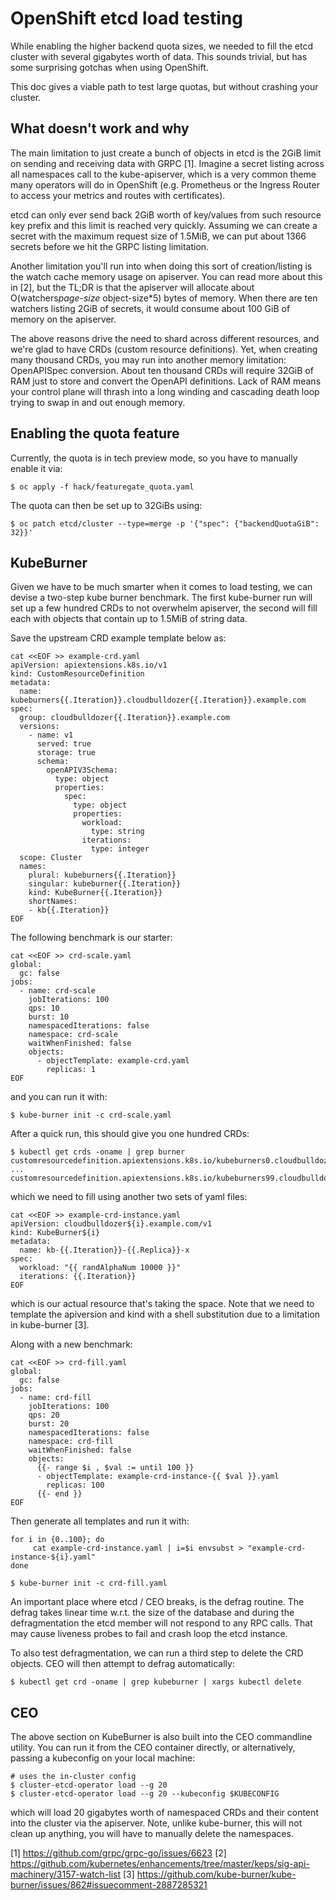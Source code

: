 # OpenShift etcd load testing

While enabling the higher backend quota sizes, we needed to fill the etcd cluster with several gigabytes worth of data.
This sounds trivial, but has some surprising gotchas when using OpenShift.

This doc gives a viable path to test large quotas, but without crashing your cluster.

## What doesn't work and why

The main limitation to just create a bunch of objects in etcd is the 2GiB limit on sending and receiving data with
GRPC [1].
Imagine a secret listing across all namespaces call to the kube-apiserver, which is a very common theme many operators
will do in OpenShift (e.g. Prometheus or the Ingress Router to access your metrics and routes with certificates).

etcd can only ever send back 2GiB worth of key/values from such resource key prefix and this limit is reached very
quickly.
Assuming we can create a secret with the maximum request size of 1.5MiB, we can put about 1366 secrets before we
hit the GRPC listing limitation.

Another limitation you'll run into when doing this sort of creation/listing is the watch cache memory usage on
apiserver.
You can read more about this in [2], but the TL;DR is that the apiserver will allocate about O(watchers*page-size*
object-size*5)
bytes of memory. When there are ten watchers listing 2GiB of secrets, it would consume about 100 GiB of memory on the
apiserver.

The above reasons drive the need to shard across different resources, and we're glad to have CRDs (custom resource
definitions).
Yet, when creating many thousand CRDs, you may run into another memory limitation: OpenAPISpec conversion.
About ten thousand CRDs will require 32GiB of RAM just to store and convert the OpenAPI definitions. Lack of RAM means
your control plane will thrash into a long winding and cascading death loop trying to swap in and out enough memory.

## Enabling the quota feature

Currently, the quota is in tech preview mode, so you have to manually enable it via:

```
$ oc apply -f hack/featuregate_quota.yaml
```

The quota can then be set up to 32GiBs using:

```
$ oc patch etcd/cluster --type=merge -p '{"spec": {"backendQuotaGiB": 32}}' 
```

## KubeBurner

Given we have to be much smarter when it comes to load testing, we can devise a two-step kube burner benchmark.
The first kube-burner run will set up a few hundred CRDs to not overwhelm apiserver, the second will fill each with
objects that contain up to 1.5MiB of string data.

Save the upstream CRD example template below as:

```
cat <<EOF >> example-crd.yaml
apiVersion: apiextensions.k8s.io/v1
kind: CustomResourceDefinition
metadata:
  name: kubeburners{{.Iteration}}.cloudbulldozer{{.Iteration}}.example.com
spec:
  group: cloudbulldozer{{.Iteration}}.example.com
  versions:
    - name: v1
      served: true
      storage: true
      schema:
        openAPIV3Schema:
          type: object
          properties:
            spec:
              type: object
              properties:
                workload:
                  type: string
                iterations:
                  type: integer
  scope: Cluster
  names:
    plural: kubeburners{{.Iteration}}
    singular: kubeburner{{.Iteration}}
    kind: KubeBurner{{.Iteration}}
    shortNames:
    - kb{{.Iteration}}
EOF
```

The following benchmark is our starter:

```
cat <<EOF >> crd-scale.yaml
global:
  gc: false
jobs:
  - name: crd-scale
    jobIterations: 100
    qps: 10
    burst: 10
    namespacedIterations: false
    namespace: crd-scale
    waitWhenFinished: false
    objects:
      - objectTemplate: example-crd.yaml
        replicas: 1
EOF
```

and you can run it with:

```
$ kube-burner init -c crd-scale.yaml 
```

After a quick run, this should give you one hundred CRDs:

```
$ kubectl get crds -oname | grep burner 
customresourcedefinition.apiextensions.k8s.io/kubeburners0.cloudbulldozer0.example.com
...
customresourcedefinition.apiextensions.k8s.io/kubeburners99.cloudbulldozer99.example.com
```

which we need to fill using another two sets of yaml files:

```
cat <<EOF >> example-crd-instance.yaml
apiVersion: cloudbulldozer${i}.example.com/v1
kind: KubeBurner${i}
metadata:
  name: kb-{{.Iteration}}-{{.Replica}}-x
spec:
  workload: "{{ randAlphaNum 10000 }}"
  iterations: {{.Iteration}}
EOF
```

which is our actual resource that's taking the space. Note that we need to template the apiversion and kind with
a shell substitution due to a limitation in kube-burner [3].

Along with a new benchmark:

```
cat <<EOF >> crd-fill.yaml
global:
  gc: false
jobs:
  - name: crd-fill
    jobIterations: 100
    qps: 20
    burst: 20
    namespacedIterations: false
    namespace: crd-fill
    waitWhenFinished: false
    objects:
      {{- range $i , $val := until 100 }}
      - objectTemplate: example-crd-instance-{{ $val }}.yaml
        replicas: 100
      {{- end }}
EOF
```

Then generate all templates and run it with:

```
for i in {0..100}; do
     cat example-crd-instance.yaml | i=$i envsubst > "example-crd-instance-${i}.yaml"
done

$ kube-burner init -c crd-fill.yaml 
```

An important place where etcd / CEO breaks, is the defrag routine. The defrag takes linear time w.r.t. the size of the
database and during the defragmentation the etcd member will not respond to any RPC calls. That may cause liveness
probes
to fail and crash loop the etcd instance.

To also test defragmentation, we can run a third step to delete the CRD objects. CEO will then attempt to defrag
automatically:

```
$ kubectl get crd -oname | grep kubeburner | xargs kubectl delete
```

## CEO

The above section on KubeBurner is also built into the CEO commandline utility.
You can run it from the CEO container directly, or alternatively, passing a kubeconfig on your local machine:

```
# uses the in-cluster config
$ cluster-etcd-operator load --g 20
$ cluster-etcd-operator load --g 20 --kubeconfig $KUBECONFIG
```

which will load 20 gigabytes worth of namespaced CRDs and their content into the cluster via the apiserver.
Note, unlike kube-burner, this will not clean up anything, you will have to manually delete the namespaces.

[1] https://github.com/grpc/grpc-go/issues/6623
[2] https://github.com/kubernetes/enhancements/tree/master/keps/sig-api-machinery/3157-watch-list
[3] https://github.com/kube-burner/kube-burner/issues/862#issuecomment-2887285321